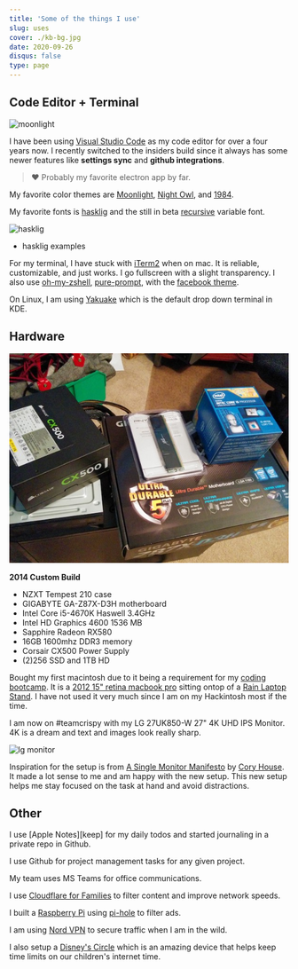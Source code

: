 ```yaml
---
title: 'Some of the things I use'
slug: uses
cover: ./kb-bg.jpg
date: 2020-09-26
disqus: false
type: page
---
```


## Code Editor + Terminal   

![moonlight](https://raw.githubusercontent.com/atomiks/moonlight-vscode-theme/master/preview.png)

I have been using [Visual Studio Code][visual studio code] as my code editor for over a four years now. I recently switched to the insiders build since it always has some newer features like **settings sync** and **github integrations**. 

> ❤️ Probably my favorite electron app by far. 

My favorite color themes are [Moonlight](https://github.com/atomiks/moonlight-vscode-theme), [Night Owl](https://github.com/sdras/night-owl-vscode-theme), and [1984](https://github.com/juanmnl/vs-1984). 

My favorite fonts is [hasklig](https://github.com/i-tu/Hasklig) and the still in beta [recursive](https://github.com/arrowtype/recursive) variable font.

![hasklig](https://raw.githubusercontent.com/i-tu/Hasklig/master/hasklig_example.png)

* hasklig examples

For my terminal, I have stuck with [iTerm2][iterm2] when on mac. It is reliable, customizable, and just works. I go fullscreen with a slight transparency. I also use [oh-my-zshell][oh-my-zsh], [pure-prompt][pure], with the [facebook theme][facebook-iterm]. 

On Linux, I am using [Yakuake](https://kde.org/applications/system/org.kde.yakuake) which is the default drop down terminal in KDE.

## Hardware

![custom build](../posts/../../posts/2019-11-11-hakintosh-catalina-guide/parts.jpg)

**2014 Custom Build**

- NZXT Tempest 210 case
- GIGABYTE GA-Z87X-D3H motherboard
- Intel Core i5-4670K Haswell 3.4GHz
- Intel HD Graphics 4600 1536 MB
- Sapphire Radeon RX580
- 16GB 1600mhz DDR3 memory
- Corsair CX500 Power Supply
- (2)256 SSD and 1TB HD

Bought my first macintosh due to it being a requirement for my [coding bootcamp][codeup]. It is a [2012 15" retina macbook pro][mac] sitting ontop of a [Rain Laptop Stand][rain-stand]. I have not used it very much since I am on my Hackintosh most if the time.


I am now on #teamcrispy with my LG 27UK850-W 27" 4K UHD IPS Monitor. 4K is a dream and text and images look really sharp.

![lg monitor](https://images-na.ssl-images-amazon.com/images/I/718ICn8vZTL._AC_SL1000_.jpg)

 Inspiration for the setup is from [A Single Monitor Manifesto][manifesto] by [Cory House][cory-house]. It made a lot sense to me and am happy with the new setup. This new setup helps me stay focused on the task at hand and avoid distractions.


## Other

I use [Apple Notes][keep] for my daily todos and started journaling in a private repo in Github.

I use Github for project management tasks for any given project.

My team uses MS Teams for office communications. 

I use [Cloudflare for Families](https://blog.cloudflare.com/introducing-1-1-1-1-for-families/) to filter content and improve network speeds.

I built a [Raspberry Pi][rpi] using [pi-hole][pihole] to filter ads. 

I am using [Nord VPN][nordvpn] to secure traffic when I am in the wild.

I also setup a [Disney's Circle][circle] which is an amazing device that helps keep time limits on our children's internet time.

[visual studio code]: https://code.visualstudio.com/
[codeup]: http://codeup.com
[monokaipro]: https://www.monokai.pro/vscode/
[material facebook]: https://github.com/rmarganti/vsc-material-facebook-theme
[dracula]: https://draculatheme.com/visual-studio-code/
[cobalt2]: https://github.com/wesbos/cobalt2-vscode
[iterm2]: https://www.iterm2.com/
[pure]: https://github.com/sindresorhus/pure
[facebook-iterm]: https://github.com/slwen/facebook-iterm-theme
[oh-my-zsh]: https://github.com/robbyrussell/oh-my-zsh
[operator mono]: https://dank.sh/
[dell-monitor]: https://www.amazon.com/dp/B00SPWPF1O/_encoding=UTF8?coliid=I2CTU0GMXJ7G9U&colid=1SW4HY14FLX9F&psc=0
[cory-house]: https://twitter.com/housecor
[manifesto]: https://hackernoon.com/why-i-stopped-using-multiple-monitors-bfd87efa2e5b
[webcam]: http://a.co/1F7pfgq
[circle]: http://a.co/cbymmBu
[trello]: https://trello.com/
[slack]: https://slack.com/
[opendns]: https://www.opendns.com
[mac]: https://support.apple.com/kb/sp653?locale=en_US
[rain-stand]: http://a.co/e4cHHEA
[rpi]: https://www.raspberrypi.org/
[pihole]: https://pi-hole.net/
[cascadia-code]: https://github.com/microsoft/cascadia-code
[nordvpn]: https://go.nordvpn.net/aff_c?offer_id=15&aff_id=3363&url_id=902